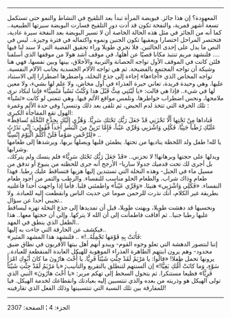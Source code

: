------------------------------------------------------------------------

المعهودة؟ إن هذا جائز. فبويضة المرأة تبدأ بعد التلقيح في النشاط والنمو
حتى تستكمل تسعة أشهر قمرية، والنفخة تكون قد أدت دور التلقيح فسارت
البويضة سيرتها الطبيعية.. كما أنه من الجائز في مثل هذه الحالة الخاصة أن
لا تسير البويضة بعد النفخة سيرة عادية، فتختصر المراحل اختصارا ويعقبها
تكون الجنين ونموه واكتماله في فترة وجيزة.. ليس في النص ما يدل على إحدى
الحالتين. فلا نجري طويلا وراء تحقيق القضية التي لا سند لنا فيها ...
فلنشهد مريم تنتبذ مكانا قصيّا عن أهلها، في موقف أشد هولا من موقفها الذي
أسلفنا.  
فلئن كانت في الموقف الأول تواجه الحصانة والتربية والأخلاق، بينها وبين
نفسها، فهي هنا وشيكة أن تواجه المجتمع بالفضيحة. ثم هي تواجه الآلام
الجسدية بجانب الآلام النفسية. تواجه المخاض الذي «أجاءها» إجاءة إلى جذع
النخلة، واضطرها اضطرارا إلى الاستناد عليها. وهي وحيدة فريدة، تعاني حيرة
العذراء في أول مخاض، ولا علم لها بشيء، ولا معين لها في شيء.. فإذا هي
قالت: «يا لَيْتَنِي مِتُّ قَبْلَ هذا وَكُنْتُ نَسْياً مَنْسِيًّا» فإننا لنكاد نرى ملامحها،
ونحس اضطراب خواطرها، ونلمس مواقع الألم فيها. وهي تتمنى لو كانت «نَسْياً» :
تلك الخرقة التي تتخذ لدم الحيض، ثم تلقى بعد ذلك وتنسى! وفي حدة الألم
وغمرة الهول تقع المفاجأة الكبرى:  
«فَناداها مِنْ تَحْتِها أَلَّا تَحْزَنِي قَدْ جَعَلَ رَبُّكِ تَحْتَكِ سَرِيًّا. وَهُزِّي إِلَيْكِ بِجِذْعِ النَّخْلَةِ
تُساقِطْ عَلَيْكِ رُطَباً جَنِيًّا. فَكُلِي وَاشْرَبِي وَقَرِّي عَيْناً، فَإِمَّا تَرَيِنَّ مِنَ الْبَشَرِ أَحَداً
فَقُولِي: إِنِّي نَذَرْتُ لِلرَّحْمنِ صَوْماً فَلَنْ أُكَلِّمَ الْيَوْمَ إِنْسِيًّا» ..  
يا لله! طفل ولد اللحظة يناديها من تحتها. يطمئن قلبها ويصلها بربها،
ويرشدها إلى طعامها وشرابها.  
ويدلها على حجتها وبرهانها! لا تحزني.. «قَدْ جَعَلَ رَبُّكِ تَحْتَكِ سَرِيًّا» فلم ينسك
ولم يتركك، بل أجرى لك تحت قدميك جدولا ساريا- الأرجح أنه جرى للحظته من
ينبوع أو تدفق من مسيل ماء في الجبل- وهذه النخلة التي تستندين إليها هزيها
فتساقط عليك رطبا. فهذا طعام وذاك شراب. والطعام الحلو مناسب للنفساء.
والرطب والتمر من أجود طعام النفساء. «فَكُلِي وَاشْرَبِي» هنيئا. «وَقَرِّي عَيْناً»
واطمئني قلبا. فأما إذا واجهت أحدا فأعلنيه بطريقة غير الكلام، أنك نذرت
للرحمن صوما عن حديث الناس وانقطعت إليه للعبادة. ولا تجيبي أحدا عن
سؤال..  
ونحسبها قد دهشت طويلا، وبهتت طويلا، قبل أن تمديدها إلى جذع النخلة تهزه
ليساقط عليها رطبا جنيا.. ثم أفاقت فاطمأنت إلى أن الله لا يتركها. وإلى أن
حجتها معها.. هذا الطفل الذي ينطق في المهد..  
فيكشف عن الخارقة التي جاءت به إليها..  
«فَأَتَتْ بِهِ قَوْمَها تَحْمِلُهُ..!» .. فلنشهد هذا المشهد المثير:  
إننا لنتصور الدهشة التي تعلو وجوه القوم- ويبدو أنهم أهل بيتها الأقربون
في نطاق ضيق محدود- وهم يرون ابنتهم الطاهرة العذراء الموهوبة للهيكل
العابدة المنقطعة للعبادة.. يرونها تحمل طفلا! «قالُوا: يا مَرْيَمُ لَقَدْ جِئْتِ
شَيْئاً فَرِيًّا. يا أُخْتَ هارُونَ ما كانَ أَبُوكِ امْرَأَ سَوْءٍ، وَما كانَتْ أُمُّكِ بَغِيًّا!» إن
ألسنتهم لتنطلق بالتقريع والتأنيب: «يا مَرْيَمُ لَقَدْ جِئْتِ شَيْئاً فَرِيًّا» فظيعا
مستنكرا. ثم يتحول السخط إلى تهكم مرير: «يا أُخْتَ هارُونَ» النبي الذي تولى
الهيكل هو وذريته من بعده والذي تنتسبين إليه بعبادتك وانقطاعك لخدمة
الهيكل. فيا للمفارقة بين تلك النسبة التي تنتسبينها وذلك الفعل الذي
تقارفينه!

------------------------------------------------------------------------

الجزء: 4 ¦ الصفحة: 2307
